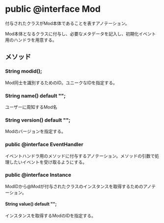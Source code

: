 # public @interface Mod
付与されたクラスがMod本体であることを表すアノテーション。

Mod本体となるクラスに付与し、必要なメタデータを記入し、初期化イベント用のハンドラを用意する。


## メソッド

### String modid();
Mod同士を識別するためのID。ユニークなIDを指定する。  

### String name() default "";
ユーザーに周知するMod名

### String version() default "";
Modのバージョンを指定する。

### public @interface EventHandler
イベントハンドラ用のメソッドに付与するアノテーション。メソッドの引数で処理したいイベントを受け取るようにする。

### public @interface Instance
ModIDから@Modが付与されたクラスのインスタンスを取得するためのアノテーション。
#### String value() default "";
インスタンスを取得するModのIDを指定する。
